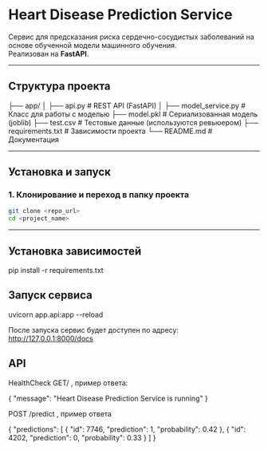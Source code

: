 #  Heart Disease Prediction Service

Сервис для предсказания риска сердечно-сосудистых заболеваний на основе обученной модели машинного обучения.  
Реализован на **FastAPI**.

---

##  Структура проекта
├── app/
│   ├── api.py             # REST API (FastAPI)
│   ├── model_service.py   # Класс для работы с моделью
├── model.pkl              # Сериализованная модель (joblib)
├── test.csv               # Тестовые данные (используются ревьюером)
├── requirements.txt       # Зависимости проекта
└── README.md              # Документация

---

##  Установка и запуск

### 1. Клонирование и переход в папку проекта
```bash
git clone <repo_url>
cd <project_name>
```

---

## Установка зависимостей  

pip install -r requirements.txt

## Запуск сервиса

uvicorn app.api:app --reload

После запуска сервис будет доступен по адресу:
http://127.0.0.1:8000/docs

## API

 HealthCheck GET/ , пример ответа:

{
  "message": "Heart Disease Prediction Service is running"
}

POST /predict , пример ответа

{
  "predictions": [
    {
      "id": 7746,
      "prediction": 1,
      "probability": 0.42
    },
    {
      "id": 4202,
      "prediction": 0,
      "probability": 0.33
    }
  ]
}


